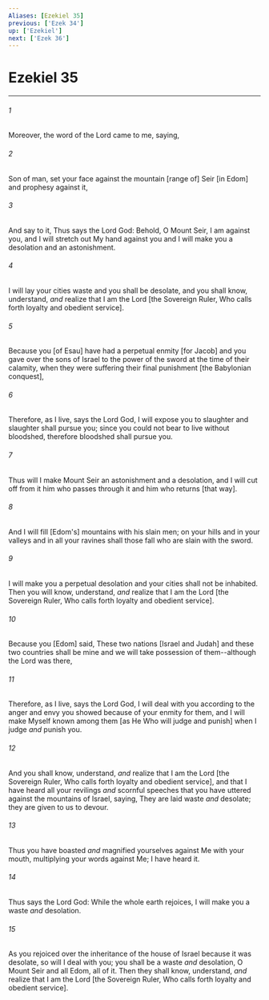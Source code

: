 ```yaml
---
Aliases: [Ezekiel 35]
previous: ['Ezek 34']
up: ['Ezekiel']
next: ['Ezek 36']
---
```

# Ezekiel 35

***














###### 1 






Moreover, the word of the Lord came to me, saying, 













###### 2 






Son of man, set your face against the mountain [range of] Seir [in Edom] and prophesy against it, 













###### 3 






And say to it, Thus says the Lord God: Behold, O Mount Seir, I am against you, and I will stretch out My hand against you and I will make you a desolation and an astonishment. 













###### 4 






I will lay your cities waste and you shall be desolate, and you shall know, understand, _and_ realize that I am the Lord [the Sovereign Ruler, Who calls forth loyalty and obedient service]. 













###### 5 






Because you [of Esau] have had a perpetual enmity [for Jacob] and you gave over the sons of Israel to the power of the sword at the time of their calamity, when they were suffering their final punishment [the Babylonian conquest], 













###### 6 






Therefore, as I live, says the Lord God, I will expose you to slaughter and slaughter shall pursue you; since you could not bear to live without bloodshed, therefore bloodshed shall pursue you. 













###### 7 






Thus will I make Mount Seir an astonishment and a desolation, and I will cut off from it him who passes through it and him who returns [that way]. 













###### 8 






And I will fill [Edom's] mountains with his slain men; on your hills and in your valleys and in all your ravines shall those fall who are slain with the sword. 













###### 9 






I will make you a perpetual desolation and your cities shall not be inhabited. Then you will know, understand, _and_ realize that I am the Lord [the Sovereign Ruler, Who calls forth loyalty and obedient service]. 













###### 10 






Because you [Edom] said, These two nations [Israel and Judah] and these two countries shall be mine and we will take possession of them--although the Lord was there, 













###### 11 






Therefore, as I live, says the Lord God, I will deal with you according to the anger and envy you showed because of your enmity for them, and I will make Myself known among them [as He Who will judge and punish] when I judge _and_ punish you. 













###### 12 






And you shall know, understand, _and_ realize that I am the Lord [the Sovereign Ruler, Who calls forth loyalty and obedient service], and that I have heard all your revilings _and_ scornful speeches that you have uttered against the mountains of Israel, saying, They are laid waste _and_ desolate; they are given to us to devour. 













###### 13 






Thus you have boasted _and_ magnified yourselves against Me with your mouth, multiplying your words against Me; I have heard it. 













###### 14 






Thus says the Lord God: While the whole earth rejoices, I will make you a waste _and_ desolation. 













###### 15 






As you rejoiced over the inheritance of the house of Israel because it was desolate, so will I deal with you; you shall be a waste _and_ desolation, O Mount Seir and all Edom, all of it. Then they shall know, understand, _and_ realize that I am the Lord [the Sovereign Ruler, Who calls forth loyalty and obedient service].
